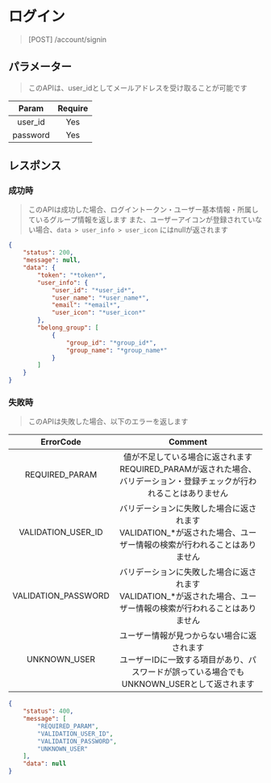 # ログイン
> [POST] /account/signin
## パラメーター
> このAPIは、user_idとしてメールアドレスを受け取ることが可能です

| Param | Require |
|:-:|:-:|
| user_id | Yes |
| password | Yes |
## レスポンス
### 成功時
> このAPIは成功した場合、ログイントークン・ユーザー基本情報・所属しているグループ情報を返します
> また、ユーザーアイコンが登録されていない場合、`data > user_info > user_icon` にはnullが返されます
```JSON
{
    "status": 200,
    "message": null,
    "data": {
        "token": "*token*",
        "user_info": {
            "user_id": "*user_id*",
            "user_name": "*user_name*",
            "email": "*email*",
            "user_icon": "*user_icon*"
        },
        "belong_group": [
            {
                "group_id": "*group_id*",
                "group_name": "*group_name*"
            }
        ]
    }
}
```
### 失敗時
> このAPIは失敗した場合、以下のエラーを返します

| ErrorCode | Comment |
|:-:|:-:|
| REQUIRED_PARAM | 値が不足している場合に返されます<br>REQUIRED_PARAMが返された場合、バリデーション・登録チェックが行われることはありません |
| VALIDATION_USER_ID | バリデーションに失敗した場合に返されます<br>VALIDATION_*が返された場合、ユーザー情報の検索が行われることはありません |
| VALIDATION_PASSWORD | バリデーションに失敗した場合に返されます<br>VALIDATION_*が返された場合、ユーザー情報の検索が行われることはありません |
| UNKNOWN_USER | ユーザー情報が見つからない場合に返されます<br>ユーザーIDに一致する項目があり、パスワードが誤っている場合でもUNKNOWN_USERとして返されます |
``` JSON
{
    "status": 400,
    "message": [
        "REQUIRED_PARAM",
        "VALIDATION_USER_ID",
        "VALIDATION_PASSWORD",
        "UNKNOWN_USER"
    ],
    "data": null
}
```